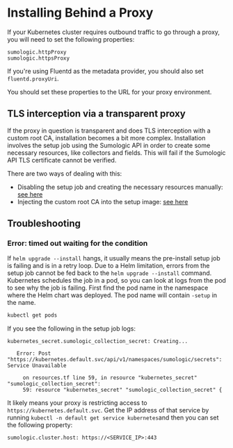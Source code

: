 # Installing Behind a Proxy

If your Kubernetes cluster requires outbound traffic to go through a proxy, you will need to set the following properties:

```
sumologic.httpProxy
sumologic.httpsProxy
```

If you're using Fluentd as the metadata provider, you should also set `fluentd.proxyUri`.

You should set these properties to the URL for your proxy environment.

## TLS interception via a transparent proxy

If the proxy in question is transparent and does TLS interception with a custom root CA, installation becomes
a bit more complex. Installation involves the setup job using the Sumologic API in order to create
some necessary resources, like collectors and fields. This will fail if the Sumologic API TLS certificate
cannot be verified.

There are two ways of dealing with this:

- Disabling the setup job and creating the necessary resources manually: [see here][manual]
- Injecting the custom root CA into the setup image: [see here][rebuilding]

[rebuilding]: ./security-best-practices.md#adding-a-custom-root-ca-certificate-by-rebuilding-container-images
[manual]: ./installation.md#prerequisite

## Troubleshooting

### Error: timed out waiting for the condition

If `helm upgrade --install` hangs, it usually means the pre-install setup job is failing and is in a retry loop.
Due to a Helm limitation, errors from the setup job cannot be fed back to the `helm upgrade --install` command.
Kubernetes schedules the job in a pod, so you can look at logs from the pod to see why the job is failing.
First find the pod name in the namespace where the Helm chart was deployed.
The pod name will contain `-setup` in the name.

 ```sh
 kubectl get pods
 ```

If you see the following in the setup job logs:

```
kubernetes_secret.sumologic_collection_secret: Creating...

   Error: Post "https://kubernetes.default.svc/api/v1/namespaces/sumologic/secrets": Service Unavailable

     on resources.tf line 59, in resource "kubernetes_secret" "sumologic_collection_secret":
     59: resource "kubernetes_secret" "sumologic_collection_secret" {
```

It likely means your proxy is restricting access to `https://kubernetes.default.svc`. Get the IP address of that service by running `kubectl -n default get service kubernetes`and then you can set the following property:

```
sumologic.cluster.host: https://<SERVICE_IP>:443
```
